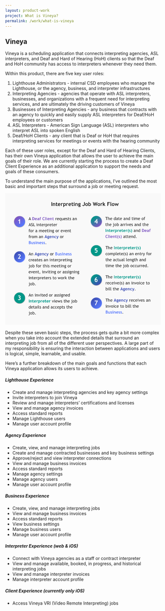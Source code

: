 ```yaml
---
layout: product-work
project: What is Vineya?
permalink: /work/what-is-vineya
---
```


<h2 class="second-h3">Vineya</h2>

Vineya is a scheduling application that connects interpreting agencies, ASL interpreters, and Deaf and Hard of Hearing (HoH) clients so that the Deaf and HoH community has access to interpreters whenever they need them. 

Within this product, there are five key user roles:
1. <span class="bold">Lighthouse Administrators</span> - internal CSD employees who manage the Lighthouse, or the agency, business, and interpreter infrastructures
2. <span class="bold">Interpreting Agencies</span> - agencies that operate with ASL interpreters, businesses, and organizations with a frequent need for interpreting services, and are ultimately the driving customers of Vineya
3. <span class="bold">Businesses of Interpreting Agencies</span> - any business that contracts with an agency to quickly and easily supply ASL interpreters for Deaf/HoH employees or customers
4. <span class="bold">ASL Interpreters</span> - American Sign Language (ASL) interpreters who interpret ASL into spoken English
5. <span class="bold">Deaf/HoH Clients</span> - any client that is Deaf or HoH that requires interpreting services for meetings or events with the hearing community

Each of these user roles, except for the Deaf and Hard of Hearing Clients, has their own Vineya application that allows the user to achieve the main goals of their role. We are currently starting the process to create a Deaf Client Experience as an additional application to support the needs and goals of these consumers.

To understand the main purpose of the applications, I’ve outlined the most basic and important steps that surround a job or meeting request.

<p>
    <img class="img-shadow" alt="Vineya Interpreting Job Work Flow" src="/images/work/vineya/vineya_process.png">  
</p>

Despite these seven basic steps, the process gets quite a bit more complex when you take into account the extended details that surround an interpreting job from all of the different user perspectives. A large part of my responsibility is ensuring the interaction between applications and users is logical, simple, learnable, and usable.

Here’s a further breakdown of the main goals and functions that each Vineya application allows its users to achieve.

##### Lighthouse Experience
* Create and manage interpreting agencies and key agency settings
* Invite interpreters to join Vineya
* Review and manage interpreters’ certifications and licenses
* View and manage agency invoices
* Access standard reports
* Manage Lighthouse users 
* Manage user account profile

##### Agency Experience
* Create, view, and manage interpreting jobs
* Create and manage contracted businesses and key business settings
* Approve/reject and view interpreter connections
* View and manage business invoices
* Access standard reports
* Manage agency settings
* Manage agency users
* Manage user account profile

##### Business Experience
* Create, view, and manage interpreting jobs
* View and manage business invoices
* Access standard reports
* View business settings
* Manage business users
* Manage user account profile

##### Interpreter Experience (web & iOS)
* Connect with Vineya agencies as a staff or contract interpreter
* View and manage available, booked, in progress, and historical interpreting jobs
* View and manage interpreter invoices
* Manage interpreter account profile

##### Client Experience (currently only iOS)
* Access Vineya VRI (Video Remote Interpreting) jobs
